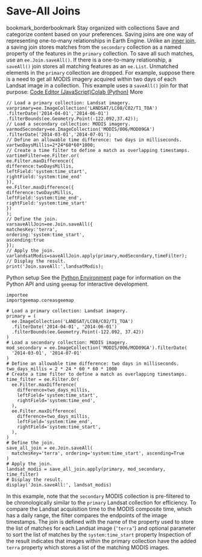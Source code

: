  
#  Save-All Joins
bookmark_borderbookmark Stay organized with collections  Save and categorize content based on your preferences. 
Saving joins are one way of representing one-to-many relationships in Earth Engine. Unlike an [inner join](https://developers.google.com/earth-engine/guides/joins_inner), a saving join stores matches from the `secondary` collection as a named property of the features in the `primary` collection. To save all such matches, use an `ee.Join.saveAll()`. If there is a one-to-many relationship, a `saveAll()` join stores all matching features as an `ee.List`. Unmatched elements in the `primary` collection are dropped. For example, suppose there is a need to get all MODIS imagery acquired within two days of each Landsat image in a collection. This example uses a `saveAll()` join for that purpose:
[Code Editor (JavaScript)](https://developers.google.com/earth-engine/guides/joins_save_all#code-editor-javascript-sample)[Colab (Python)](https://developers.google.com/earth-engine/guides/joins_save_all#colab-python-sample) More
```
// Load a primary collection: Landsat imagery.
varprimary=ee.ImageCollection('LANDSAT/LC08/C02/T1_TOA')
.filterDate('2014-04-01','2014-06-01')
.filterBounds(ee.Geometry.Point(-122.092,37.42));
// Load a secondary collection: MODIS imagery.
varmodSecondary=ee.ImageCollection('MODIS/006/MOD09GA')
.filterDate('2014-03-01','2014-07-01');
// Define an allowable time difference: two days in milliseconds.
vartwoDaysMillis=2*24*60*60*1000;
// Create a time filter to define a match as overlapping timestamps.
vartimeFilter=ee.Filter.or(
ee.Filter.maxDifference({
difference:twoDaysMillis,
leftField:'system:time_start',
rightField:'system:time_end'
}),
ee.Filter.maxDifference({
difference:twoDaysMillis,
leftField:'system:time_end',
rightField:'system:time_start'
})
);
// Define the join.
varsaveAllJoin=ee.Join.saveAll({
matchesKey:'terra',
ordering:'system:time_start',
ascending:true
});
// Apply the join.
varlandsatModis=saveAllJoin.apply(primary,modSecondary,timeFilter);
// Display the result.
print('Join.saveAll:',landsatModis);
```
Python setup
See the [ Python Environment](https://developers.google.com/earth-engine/guides/python_install) page for information on the Python API and using `geemap` for interactive development.
```
importee
importgeemap.coreasgeemap
```
```
# Load a primary collection: Landsat imagery.
primary = (
  ee.ImageCollection('LANDSAT/LC08/C02/T1_TOA')
  .filterDate('2014-04-01', '2014-06-01')
  .filterBounds(ee.Geometry.Point(-122.092, 37.42))
)
# Load a secondary collection: MODIS imagery.
mod_secondary = ee.ImageCollection('MODIS/006/MOD09GA').filterDate(
  '2014-03-01', '2014-07-01'
)
# Define an allowable time difference: two days in milliseconds.
two_days_millis = 2 * 24 * 60 * 60 * 1000
# Create a time filter to define a match as overlapping timestamps.
time_filter = ee.Filter.Or(
  ee.Filter.maxDifference(
    difference=two_days_millis,
    leftField='system:time_start',
    rightField='system:time_end',
  ),
  ee.Filter.maxDifference(
    difference=two_days_millis,
    leftField='system:time_end',
    rightField='system:time_start',
  ),
)
# Define the join.
save_all_join = ee.Join.saveAll(
  matchesKey='terra', ordering='system:time_start', ascending=True
)
# Apply the join.
landsat_modis = save_all_join.apply(primary, mod_secondary, time_filter)
# Display the result.
display('Join.saveAll:', landsat_modis)
```

In this example, note that the `secondary` MODIS collection is pre-filtered to be chronologically similar to the `primary` Landsat collection for efficiency. To compare the Landsat acquisition time to the MODIS composite time, which has a daily range, the filter compares the endpoints of the image timestamps. The join is defined with the name of the property used to store the list of matches for each Landsat image (`‘terra’`) and optional parameter to sort the list of matches by the `system:time_start` property
Inspection of the result indicates that images within the primary collection have the added `terra` property which stores a list of the matching MODIS images.
